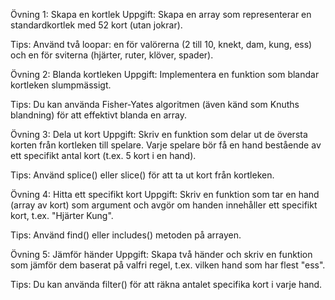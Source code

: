 Övning 1: Skapa en kortlek
Uppgift: Skapa en array som representerar en standardkortlek med 52 kort (utan jokrar).

Tips: Använd två loopar: en för valörerna (2 till 10, knekt, dam, kung, ess) och en för sviterna (hjärter, ruter, klöver, spader).

Övning 2: Blanda kortleken
Uppgift: Implementera en funktion som blandar kortleken slumpmässigt.

Tips: Du kan använda Fisher-Yates algoritmen (även känd som Knuths blandning) för att effektivt blanda en array.

Övning 3: Dela ut kort
Uppgift: Skriv en funktion som delar ut de översta korten från kortleken till spelare. Varje spelare bör få en hand bestående av ett specifikt antal kort (t.ex. 5 kort i en hand).

Tips: Använd splice() eller slice() för att ta ut kort från kortleken.

Övning 4: Hitta ett specifikt kort
Uppgift: Skriv en funktion som tar en hand (array av kort) som argument och avgör om handen innehåller ett specifikt kort, t.ex. "Hjärter Kung".

Tips: Använd find() eller includes() metoden på arrayen.

Övning 5: Jämför händer
Uppgift: Skapa två händer och skriv en funktion som jämför dem baserat på valfri regel, t.ex. vilken hand som har flest "ess".

Tips: Du kan använda filter() för att räkna antalet specifika kort i varje hand.